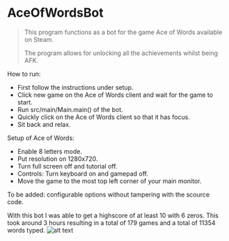 # AceOfWordsBot

> This program functions as a bot for the game Ace of Words available on Steam.
> 
> The program allows for unlocking all the achievements whilst being AFK.


How to run: 
* First follow the instructions under setup.
* Click new game on the Ace of Words client and wait for the game to start.
* Run src/main/Main.main() of the bot.
* Quickly click on the Ace of Words client so that it has focus.
* Sit back and relax.


Setup of Ace of Words:
* Enable 8 letters mode.
* Put resolution on 1280x720.
* Turn full screen off and tutorial off.
* Controls: Turn keyboard on and gamepad off.
* Move the game to the most top left corner of your main monitor.

To be added:
configurable options without tampering with the scource code.



With this bot I was able to get a highscore of at least 10 with 6 zeros.
This took around 3 hours resulting in a total of 179 games and a total of 11354 words typed.
![alt text](https://raw.githubusercontent.com/Pieterjaninfo/AceOfWordsBot/tree/master/resources/highscore.png)
